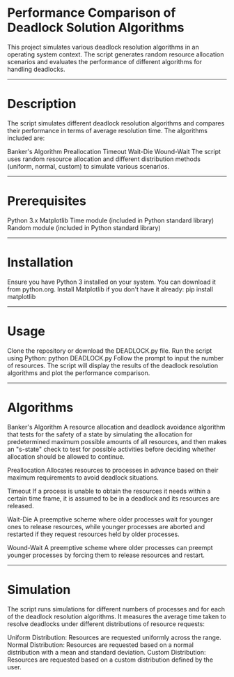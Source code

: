 # Performance Comparison of Deadlock Solution Algorithms

This project simulates various deadlock resolution algorithms in an operating system context. The script generates random resource allocation scenarios and evaluates the performance of different algorithms for handling deadlocks.

--------------------------------------------------

# Description
The script simulates different deadlock resolution algorithms and compares their performance in terms of average resolution time. The algorithms included are:

Banker's Algorithm
Preallocation
Timeout
Wait-Die
Wound-Wait
The script uses random resource allocation and different distribution methods (uniform, normal, custom) to simulate various scenarios.

------------------------------------------------------------

# Prerequisites
Python 3.x
Matplotlib
Time module (included in Python standard library)
Random module (included in Python standard library)

---------------------------------------

# Installation
Ensure you have Python 3 installed on your system. You can download it from python.org.
Install Matplotlib if you don't have it already:
pip install matplotlib

------------------------------

# Usage
Clone the repository or download the DEADLOCK.py file.
Run the script using Python:
python DEADLOCK.py
Follow the prompt to input the number of resources.
The script will display the results of the deadlock resolution algorithms and plot the performance comparison. 

-----------------------------------------

# Algorithms
Banker's Algorithm
A resource allocation and deadlock avoidance algorithm that tests for the safety of a state by simulating the allocation for predetermined maximum possible amounts of all resources, and then makes an "s-state" check to test for possible activities before deciding whether allocation should be allowed to continue.

Preallocation
Allocates resources to processes in advance based on their maximum requirements to avoid deadlock situations.

Timeout
If a process is unable to obtain the resources it needs within a certain time frame, it is assumed to be in a deadlock and its resources are released.

Wait-Die
A preemptive scheme where older processes wait for younger ones to release resources, while younger processes are aborted and restarted if they request resources held by older processes.

Wound-Wait
A preemptive scheme where older processes can preempt younger processes by forcing them to release resources and restart.

----------------------------------------------

# Simulation
The script runs simulations for different numbers of processes and for each of the deadlock resolution algorithms. It measures the average time taken to resolve deadlocks under different distributions of resource requests:

Uniform Distribution: Resources are requested uniformly across the range.
Normal Distribution: Resources are requested based on a normal distribution with a mean and standard deviation.
Custom Distribution: Resources are requested based on a custom distribution defined by the user.

